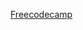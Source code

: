 [Freecodecamp](https://www.freecodecamp.org/news/javascript-async-await-tutorial-learn-callbacks-promises-async-await-by-making-icecream/)
